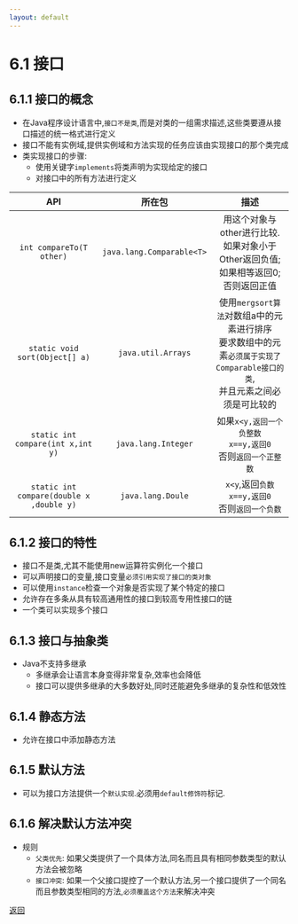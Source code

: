 ```yaml
---
layout: default
---
```


# 6.1 接口

## 6.1.1 接口的概念

+ 在Java程序设计语言中,`接口不是类`,而是对类的一组需求描述,这些类要遵从接口描述的统一格式进行定义  
+ 接口不能有实例域,提供实例域和方法实现的任务应该由实现接口的那个类完成  
+ 类实现接口的步骤:
    - 使用关键字`implements`将类声明为实现给定的接口  
    - 对接口中的所有方法进行定义  

API|所在包|描述
:---:|:---:|:---:
`int compareTo(T other)`|`java.lang.Comparable<T>`|用这个对象与other进行比较.<br>如果对象小于Other返回负值;<br>如果相等返回0;<br>否则返回正值
`static void sort(Object[] a)`|`java.util.Arrays`|使用`mergsort算法`对数组a中的元素进行排序<br>要求数组中的元素`必须属于实现了Comparable接口的类`,<br>并且元素之间必须是可比较的
`static int compare(int x,int y)`|`java.lang.Integer`|如果`x<y,返回一个负整数`<br>`x==y,返回0`<br>否则`返回一个正整数`
`static int compare(double x ,double y)`|`java.lang.Doule`|`x<y`,返回`负数`<br>`x==y,返回0`<br>否则`返回一个负数`  

## 6.1.2 接口的特性
+ 接口不是类,尤其不能使用new运算符实例化一个接口  
+ 可以声明接口的变量,接口变量`必须引用实现了接口的类对象`   
+ 可以使用`instance`检查一个对象是否实现了某个特定的接口    
+ 允许存在多条从具有较高通用性的接口到较高专用性接口的链  
+ 一个类可以实现多个接口  

## 6.1.3 接口与抽象类
+ Java不支持多继承
    - 多继承会让语言本身变得非常复杂,效率也会降低
    - 接口可以提供多继承的大多数好处,同时还能避免多继承的复杂性和低效性  

## 6.1.4 静态方法
+ 允许在接口中添加静态方法

## 6.1.5 默认方法
+ 可以为接口方法提供一个`默认实现`.必须用`default修饰符`标记.

## 6.1.6 解决默认方法冲突
+ 规则
    - `父类优先`: 如果父类提供了一个具体方法,同名而且具有相同参数类型的默认方法会被忽略  
    - `接口冲突`: 如果一个父接口提控了一个默认方法,另一个接口提供了一个同名而且参数类型相同的方法,`必须覆盖这个方法`来解决冲突  
    
[返回](/index.md)